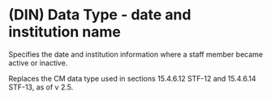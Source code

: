 # (DIN) Data Type - date and institution name

Specifies the date and institution information where a staff member became active or inactive.

Replaces the CM data type used in sections 15.4.6.12 STF-12 and 15.4.6.14 STF-13, as of v 2.5.
